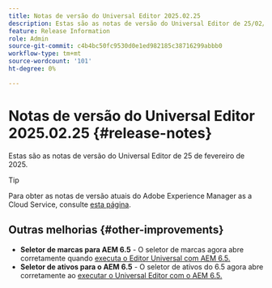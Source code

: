 ```yaml
---
title: Notas de versão do Universal Editor 2025.02.25
description: Estas são as notas de versão do Universal Editor de 25/02/2025.
feature: Release Information
role: Admin
source-git-commit: c4b4bc50fc9530d0e1ed982185c38716299abbb0
workflow-type: tm+mt
source-wordcount: '101'
ht-degree: 0%

---
```



# Notas de versão do Universal Editor 2025.02.25 {#release-notes}

Estas são as notas de versão do Universal Editor de 25 de fevereiro de 2025.

>[!TIP]
>
>Para obter as notas de versão atuais do Adobe Experience Manager as a Cloud Service, consulte [esta página](/help/release-notes/release-notes-cloud/release-notes-current.md).

## Outras melhorias {#other-improvements}

* **Seletor de marcas para AEM 6.5** - O seletor de marcas agora abre corretamente quando [executa o Editor Universal com AEM 6.5.](https://experienceleague.adobe.com/en/docs/experience-manager-65/content/implementing/developing/headless/universal-editor/introduction)
* **Seletor de ativos para o AEM 6.5** - O seletor de ativos do 6.5 agora abre corretamente ao [executar o Universal Editor com o AEM 6.5.](https://experienceleague.adobe.com/en/docs/experience-manager-65/content/implementing/developing/headless/universal-editor/introduction)
